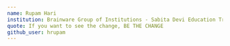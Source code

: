 ```yaml
---
name: Rupam Hari
institution: Brainware Group of Institutions - Sabita Devi Education Trust
quote: If you want to see the change, BE THE CHANGE
github_user: hrupam
---
```

